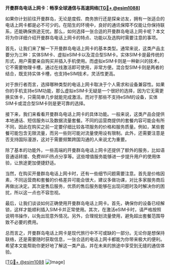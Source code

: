 **开曼群岛电话上网卡：畅享全球通信与高速网络[[TG💪+ @esim1088](https://t.me/s/esim1088)]**

如果你计划前往开曼群岛，无论是度假、商务旅行还是探亲访友，拥有一张适合的电话上网卡都是必不可少的。在陌生的环境中，良好的通讯保障不仅能让你保持联系，还能确保旅途无忧。那么，如何选择一张合适的开曼群岛电话上网卡呢？本文将为你详细介绍开曼群岛电话上网卡的特点、功能以及选购时需要注意的事项。

首先，让我们来了解一下开曼群岛电话上网卡的基本类型。通常来说，这类产品主要分为三种：实体SIM卡、虚拟eSIM卡以及混合型SIM卡。实体SIM卡是最传统的形式，用户需要亲自购买并插入手机使用。而虚拟eSIM卡则是一种新兴的技术，它不需要物理卡槽，通过在线激活即可使用，非常方便。混合型SIM卡则是两者的结合，既支持实体卡槽，也支持eSIM技术，灵活性更高。

对于旅行者而言，选择哪种类型的电话上网卡取决于个人需求和设备兼容性。如果你的手机支持eSIM功能，那么虚拟eSIM卡无疑是一个很好的选择，因为它无需更换实体卡，只需简单几步就能完成激活。而对于那些不支持eSIM的设备，实体SIM卡或混合型SIM卡则是更可靠的选择。

接下来，我们来看看开曼群岛电话上网卡的具体功能。一般来说，这类产品会提供本地通话、短信服务以及数据流量套餐。不同的运营商提供的套餐内容可能会有所不同，因此在购买之前一定要仔细比较各项服务的价格和服务质量。例如，某些套餐可能包含无限流量，而另一些则可能对流量使用设有限制。此外，还需要注意是否支持国际漫游，这对于需要频繁跨国沟通的人来说尤为重要。

除了基本的功能外，一些高端的开曼群岛电话上网卡还提供了额外的服务，比如语音通话转接、免费WiFi热点分享等。这些增值服务能够进一步提升用户的使用体验，让旅途更加便捷舒适。

当然，在购买开曼群岛电话上网卡时，还有一些细节问题需要注意。首先是价格因素，不同运营商和套餐的价格差异可能会很大，建议多做功课，对比多家服务商后再做出决定。其次是售后服务，优质的售后服务能够在出现问题时及时解决你的困扰，所以这一点也不容忽视。

最后，让我们谈谈如何正确使用开曼群岛电话上网卡。首先，确保你的设备已经解锁，这样才能顺利插入SIM卡并正常使用。其次，在激活eSIM卡时，请严格按照说明书操作，以免出现意外情况。另外，合理规划流量使用，避免超出套餐范围导致不必要的费用。

总而言之，开曼群岛电话上网卡是现代旅行中不可或缺的一部分。无论你是想保持联络，还是需要随时获取信息，一张合适的电话上网卡都能为你带来极大的便利。希望本文能帮助你更好地了解这一类产品，并在未来的旅途中享受到无缝的通信体验。

[[TG💪+ @esim1088](https://t.me/s/esim1088) ![Image](https://i.postimg.cc/4NQfJmqS/Snipaste-2025-05-13-00-14-12.png)]